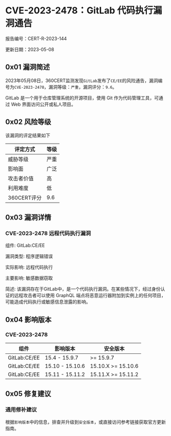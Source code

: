 # CVE-2023-2478：GitLab 代码执行漏洞通告

报告编号：CERT-R-2023-144

更新日期：2023-05-08

## 0x01  漏洞简述

2023年05月08日，360CERT监测发现`GitLab`发布了`CE/EE`的风险通告，漏洞编号为`CVE-2023-2478`，漏洞等级：`严重`，漏洞评分：`9.6`。

GitLab 是一个用于仓库管理系统的开源项目，使用 Git 作为代码管理工具，可通过 Web 界面访问公开或私人项目。

## 0x02  风险等级

该漏洞的评定结果如下

| 评定方式    | 等级 |
| ----------- | ---- |
| 威胁等级    | 严重 |
| 影响面      | 广泛 |
| 攻击者价值  | 高   |
| 利用难度    | 低   |
| 360CERT评分 | 9.6  |

## 0x03  漏洞详情

### CVE-2023-2478 远程代码执行漏洞

组件: GitLab:CE/EE

漏洞类型: 程序逻辑错误

实际影响: 远程代码执行

主要影响: 敏感数据窃取

简述: 该漏洞存在于GitLab中，是一个代码执行漏洞。在某些情况下，经过身份认证的远程攻击者可以使用 GraphQL 端点将恶意运行器附加到实例上的任何项目，可能造成代码执行或敏感信息泄露的影响。

## 0x04  影响版本

### CVE-2023-2478

| 组件         | 影响版本        | 安全版本           |
| ------------ | --------------- | ------------------ |
| GitLab:CE/EE | 15.4 - 15.9.7   | >= 15.9.7          |
| GitLab:CE/EE | 15.10 - 15.10.6 | 15.10.X >= 15.10.6 |
| GitLab:CE/EE | 15.11 - 15.11.2 | 15.11.X >= 15.11.2 |

## 0x05  修复建议

### 通用修补建议

根据`影响版本`中的信息，排查并升级到`安全版本`，或直接访问参考链接获取官方更新指南。